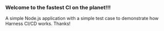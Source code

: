 ### Welcome to the fastest CI on the planet!!!
A simple Node.js application with a simple test case to demonstrate how Harness CI/CD works.
Thanks! 
